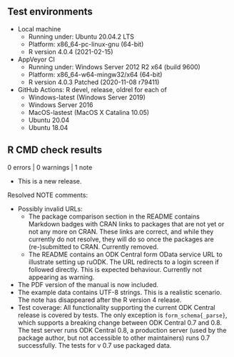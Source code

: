## Test environments
* Local machine
  * Running under: Ubuntu 20.04.2 LTS
  * Platform: x86_64-pc-linux-gnu (64-bit)
  * R version 4.0.4 (2021-02-15)
* AppVeyor CI
  * Running under: Windows Server 2012 R2 x64 (build 9600)
  * Platform: x86_64-w64-mingw32/x64 (64-bit)
  * R version 4.0.3 Patched (2020-11-08 r79411)
* GitHub Actions: R devel, release, oldrel for each of
  * Windows-latest (Windows Server 2019)
  * Windows Server 2016
  * MacOS-lastest (MacOS X Catalina 10.05)
  * Ubuntu 20.04
  * Ubuntu 18.04

## R CMD check results

0 errors | 0 warnings | 1 note

* This is a new release.

Resolved NOTE comments:
* Possibly invalid URLs:
  * The package comparison section in the README contains Markdown badges with
    CRAN links to packages that are not yet or not any more on CRAN. These
    links are correct, and while they currently do not resolve, they will do so
    once the packages are (re-)submitted to CRAN. Currently removed.
  * The README contains an ODK Central form OData service URL to illustrate
    setting up ruODK. The URL redirects to a login screen if followed directly.
    This is expected behaviour. Currently not appearing as warning.
* The PDF version of the manual is now included.
* The example data contains UTF-8 strings. This is a realistic scenario.
  The note has disappeared after the R version 4 release.
* Test coverage: All functionality supporting the current ODK Central release is
  covered by tests.
  The only exception is `form_schema{_parse}`, which supports a breaking
  change between ODK Central 0.7 and 0.8. The test server runs ODK Central 0.8,
  a production server (used by the package author, but not accessible to other
  maintainers) runs 0.7 successfully. The tests for v 0.7 use packaged data.
